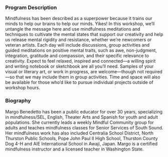 ### Program Description

Mindfulness has been described as a superpower because it trains our minds to help our brains to help our minds. Yikes!  In this workshop, we’ll untangle the message here and use mindfulness meditations and techniques to cultivate the mental states that support our creativity and help us release mental rigidity and resistance, whether we’re newcomers or veteran artists. Each day will include discussions, group activities and guided meditations on positive mental traits, such as awe, non-judgment, integration, gratitude and compassion, and their specific relevance to creativity.  Expect to feel relaxed, inspired and connected—a willing spirit and writing notebook or sketchbook are all you’ll need.  Samples of your visual or literary art, or work in progress, are  welcome—though not required—so that we may include them in group activities.  Time and space will also be available for those who’d like to pursue individual projects outside of workshop hours.

### Biography

Margo Benedetto has been a public educator for over 30 years, specializing in mindfulness/SEL, English, Theater Arts and Spanish for youth and adult populations.  She currently leads a weekly Mindful Community group for adults and teaches mindfulness classes for Senior Services of South Sound.  Her mindfulness work has also included Centralia School District, North Thurston Public Schools, Pope John Paul II High School, Thurston County Dog 4-H and AIE International School in Awaji, Japan.  Margo is a certified mindfulness instructor and a licensed teacher in Washington State.
